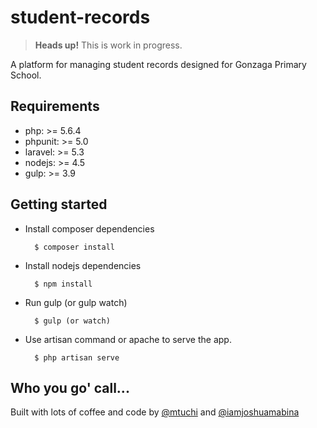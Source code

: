 # student-records

> **Heads up!** This is work in progress.

A platform for managing student records designed for Gonzaga Primary School.

## Requirements

- php: >= 5.6.4
- phpunit: >= 5.0
- laravel: >= 5.3
- nodejs: >= 4.5
- gulp: >= 3.9

## Getting started

- Install composer dependencies

		$ composer install

- Install nodejs dependencies

		$ npm install

- Run gulp (or gulp watch)

		$ gulp (or watch)

- Use artisan command or apache to serve the app.

		$ php artisan serve

## Who you go' call...

Built with lots of coffee and code by [@mtuchi](https://github.com/mtuchi) and [@iamjoshuamabina](https://github.com/mtuchi)
